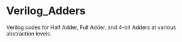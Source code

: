 # Verilog_Adders
Verilog codes for Half Adder, Full Adder, and 4-bit Adders at various abstraction levels.

